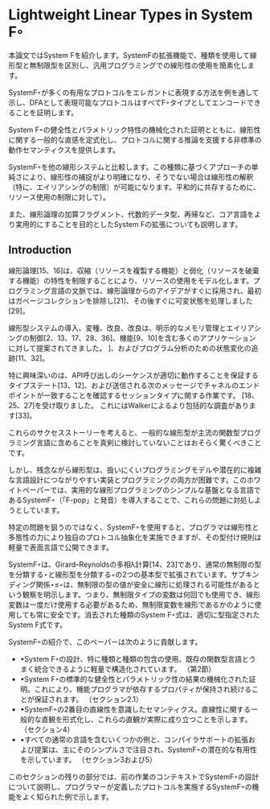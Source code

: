 # Lightweight Linear Types in System F◦

本論文ではSystem Fを紹介します。SystemFの拡張機能で、種類を使用して線形型と無制限型を区別し、汎用プログラミングでの線形性の使用を簡素化します。

 SystemF◦が多くの有用なプロトコルをエレガントに表現する方法を例を通して示し、DFAとして表現可能なプロトコルはすべてF◦タイプとしてエンコードできることを証明します。
 
  System F◦の健全性とパラメトリック特性の機械化された証明とともに、線形性に関する一般的な直感を定式化し、プロトコルに関する推論を支援する非標準の動作セマンティクスを提供します。
  
  
SystemF◦を他の線形システムと比較します。この種類に基づくアプローチの単純さにより、線形性の捕捉がより明確になり、そうでない場合は線形性の解釈（特に、エイリアシングの制限）が可能になります。平和的に共存するために、リソース使用の制限に対して）。

また、線形論理の加算フラグメント、代数的データ型、再帰など、コア言語をより実用的にすることを目的としたSystem Fの拡張についても説明します。

## Introduction


線形論理[15、16]は、収縮（リソースを複製する機能）と弱化（リソースを破棄する機能）の特性を制限することにより、リソースの使用をモデル化します。プログラミング言語の文脈では、線形論理からのアイデアがすぐに採用され、最初はガベージコレクションを排除し[21]、その後すぐに可変状態を処理しました[29]。

線形型システムの導入、変種、改良、改良は、明示的なメモリ管理とエイリアシングの制御[2、13、17、28、36]、機能[9、10]を含む多くのアプリケーションに対して提案されてきました。 ]、およびプログラム分析のための状態変化の追跡[11、32]。

特に興味深いのは、API呼び出しのシーケンスが適切に動作することを保証するタイプステート[13、12]、および送信される次のメッセージでチャネルのエンドポイントが一致することを確認するセッションタイプに関する作業です。 [18、25、27]を受け取りました。 これにはWalkerによるより包括的な調査があります[33]。

これらのサクセスストーリーを考えると、一般的な線形型が主流の関数型プログラミング言語に含めることを真剣に検討していないことはおそらく驚くべきことです。

しかし、残念ながら線形型は、扱いにくいプログラミングモデルや潜在的に複雑な言語設計につながりやすい実装とプログラミングの両方が困難です。このホワイトペーパーでは、実用的な線形プログラミングのシンプルな基盤となる言語であるSystemF◦（「F-pop」と発音）を導入することで、これらの問題に対処しようとしています。

特定の問題を狙うのではなく、SystemF◦を使用すると、プログラマは線形性と多態性の力により独自のプロトコル抽象化を実施できますが、その型付け規則は軽量で表面言語で公開できます。

SystemF◦は、Girard–Reynoldsの多相λ計算[14、23]であり、通常の無制限の型を分類する⋆と線形型を分類する◦の2つの基本型で拡張されています。サブキンディング関係⋆≤◦は、無制限の型の値が安全に線形に処理される可能性があるという観察を明示します。つまり、無制限タイプの変数は何回でも使用でき、線形変数は一度だけ使用する必要があるため、無制限変数を線形であるかのように使用しても常に安全です。消去された種類のSystem F◦式は、適切に型指定されたSystem F式です。

SystemF◦の紹介で、このペーパーは次のように貢献します。

* •System F◦の設計、特に種類と種類の包含の使用。既存の関数型言語とうまく統合できるように軽量で構造化されています。 （第2節）
* •System F◦の標準的な健全性とパラメトリック性の結果の機械化された証明。これにより、機能プログラマが依存するプロパティが保持され続けることが保証されます。 （セクション2.1）
* •SystemF◦の2番目の直線性を意識したセマンティクス。直線性に関する一般的な直観を形式化し、これらの直観が実際に成り立つことを示します。 （セクション4）
* •すべての通常の言語を含むいくつかの例と、コンパイラサポートの拡張および提案は、主にそのシンプルさで注目され、SystemF◦の潜在的な有用性を示しています。 （セクション3および5）

このセクションの残りの部分では、前の作業のコンテキストでSystemF◦の設計について説明し、プログラマーが定義したプロトコルを実施するSystemF◦の機能をよく知られた例で示します。